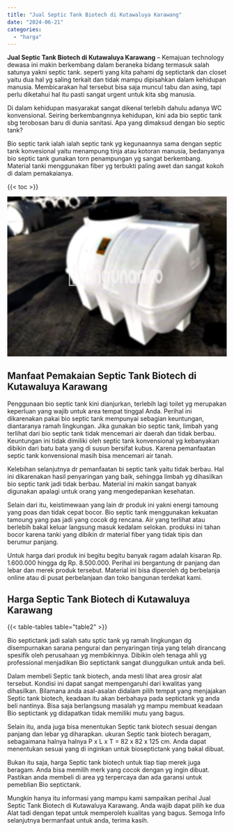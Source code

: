 ```yaml
---
title: "Jual Septic Tank Biotech di Kutawaluya Karawang"
date: "2024-06-21"
categories: 
  - "harga"
---
```


**Jual Septic Tank Biotech di Kutawaluya Karawang** – Kemajuan technology dewasa ini makin berkembang dalam beraneka bidang termasuk salah satunya yakni septic tank. seperti yang kita pahami dg septictank dan closet yaitu dua hal yg saling terkait dan tidak mampu dipisahkan dalam kehidupan manusia. Membicarakan hal tersebut bisa saja muncul tabu dan asing, tapi perlu diketahui hal itu pasti sangat urgent untuk kita sbg manusia.

Di dalam kehidupan masyarakat sangat dikenal terlebih dahulu adanya WC konvensional. Seiring berkembangnnya kehidupan, kini ada bio septic tank sbg terobosan baru di dunia sanitasi. Apa yang dimaksud dengan bio septic tank?

Bio septic tank ialah ialah septic tank yg kegunaannya sama dengan septic tank konvesional yaitu menampung tinja atau kotoran manusia, bedanyanya bio septic tank gunakan torn penampungan yg sangat berkembang. Material tanki menggunakan fiber yg terbukti paling awet dan sangat kokoh di dalam pemakaianya.

{{< toc >}}

![Jual Septic Tank Biotech di Kutawaluya Karawang](/images/jual-bio-septictank-12.png)

## Manfaat Pemakaian Septic Tank Biotech di Kutawaluya Karawang

Penggunaan bio septic tank kini dianjurkan, terlebih lagi toilet yg merupakan keperluan yang wajib untuk area tempat tinggal Anda. Perihal ini dikarenakan pakai bio septic tank mempunyai sebagian keuntungan, diantaranya ramah lingkungan. Jika gunakan bio septic tank, limbah yang terlihat dari bio septic tank tidak mencemari air daerah dan tidak berbau. Keuntungan ini tidak dimiliki oleh septic tank konvensional yg kebanyakan dibikin dari batu bata yang di susun bersifat kubus. Karena pemanfaatan septic tank konvensional masih bisa mencemari air tanah.

Kelebihan selanjutnya dr pemanfaatan bi septic tank yaitu tidak berbau. Hal ini dikarenakan hasil penyaringan yang baik, sehingga limbah yg dihasilkan bio septic tank jadi tidak berbau. Material ini makin sangat banyak digunakan apalagi untuk orang yang mengedepankan kesehatan.

Selain dari itu, keistimewaan yang lain dr produk ini yakni energi tamoung yang poas dan tidak cepat bocor. Bio septic tank menggunakan kekuatan tamoung yang pas jadi yang cocok dg rencana. Air yang terlihat atau berlebih bakal keluar langsung masuk kedalam selokan. produksi ini tahan bocor karena tanki yang dibikin dr material fiber yang tidak tipis dan berumur panjang.

Untuk harga dari produk ini begitu begitu banyak ragam adalah kisaran Rp. 1.600.000 hingga dg Rp. 8.500.000. Perihal ini bergantung dr panjang dan lebar dan merek produk tersebut. Material ini bisa diperoleh dg berbelanja online atau di pusat perbelanjaan dan toko bangunan terdekat kami.

## Harga Septic Tank Biotech di Kutawaluya Karawang

{{< table-tables table="table2" >}}

Bio septictank jadi salah satu sptic tank yg ramah lingkungan dg disempurnakan sarana pengurai dan penyaringan tinja yang telah dirancang spesifik oleh perusahaan yg membikinnya. Dibikin oleh tenaga ahli yg professional menjadikan Bio septictank sangat diunggulkan untuk anda beli.

Dalam membeli Septic tank biotech, anda mesti lihat area grosir alat tersebut. Kondisi ini dapat sangat mempengaruhi dari kwalitas yang dihasilkan. Bilamana anda asal-asalan didalam pilih tempat yang menjajakan Septic tank biotech, keadaan itu akan berbahaya pada septictank yg anda beli nantinya. Bisa saja berlangsung masalah yg mampu membuat keadaan Bio septictank yg didapatkan tidak memiliki mutu yang bagus.

Selain itu, anda juga bisa menentukan Septic tank biotech sesuai dengan panjang dan lebar yg diharapkan. ukuran Septic tank biotech beragam, sebagaimana halnya halnya P x L x T = 82 x 82 x 125 cm. Anda dapat menentukan sesuai yang di inginkan untuk bioseptictank yang bakal dibuat.

Bukan itu saja, harga Septic tank biotech untuk tiap tiap merek juga beragam. Anda bisa memilih merk yang cocok dengan yg ingin dibuat. Pastikan anda membeli di area yg terpercaya dan ada garansi untuk pemeblian Bio septictank.

Mungkin hanya itu informasi yang mampu kami sampaikan perihal Jual Septic Tank Biotech di Kutawaluya Karawang. Anda wajib dapat pilih ke dua Alat tadi dengan tepat untuk memperoleh kualitas yang bagus. Semoga Info selanjutnya bermanfaat untuk anda, terima kasih.
